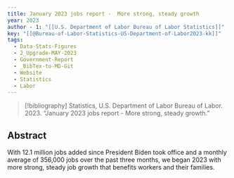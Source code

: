 ```yaml
---
title: January 2023 jobs report -  More strong, steady growth
year: 2023
author - 1: "[[U.S. Department of Labor Bureau of Labor Statistics]]"
key: "[[@Bureau-of-Labor-Statistics-US-Department-of-Labor2023-kk]]"
tags:
  - Data-Stats-Figures
  - 2_Upgrade-MAY-2023
  - Government-Report
  - _BibTex-to-MD-Git
  - Website
  - Statistics
  - Labor
---
```


> [!bibliography]
> Statistics, U.S. Department of Labor Bureau of Labor. 2023. “January 2023 jobs report -  More strong, steady growth.” 

## Abstract
With 12.1 million jobs added since President Biden took office and a monthly average of 356,000 jobs over the past three months, we began 2023 with more strong, steady job growth that benefits workers and their families.